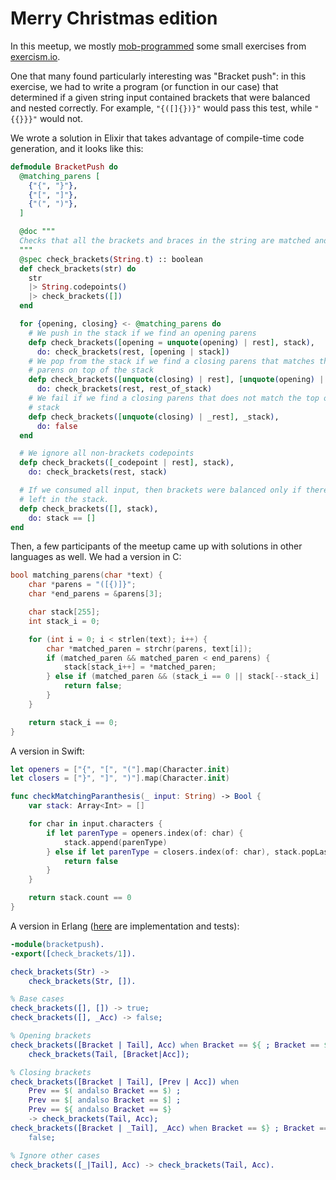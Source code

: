 # Merry Christmas edition

In this meetup, we mostly [mob-programmed](https://en.wikipedia.org/wiki/Mob_programming) some small exercises from [exercism.io](http://exercism.io).

One that many found particularly interesting was "Bracket push": in this exercise, we had to write a program (or function in our case) that determined if a given string input contained brackets that were balanced and nested correctly. For example, `"{([]{})}"` would pass this test, while `"{{}}}"` would not.

We wrote a solution in Elixir that takes advantage of compile-time code generation, and it looks like this:

```elixir
defmodule BracketPush do
  @matching_parens [
    {"{", "}"},
    {"[", "]"},
    {"(", ")"},
  ]

  @doc """
  Checks that all the brackets and braces in the string are matched and nested correctly.
  """
  @spec check_brackets(String.t) :: boolean
  def check_brackets(str) do
    str
    |> String.codepoints()
    |> check_brackets([])
  end

  for {opening, closing} <- @matching_parens do
    # We push in the stack if we find an opening parens
    defp check_brackets([opening = unquote(opening) | rest], stack),
      do: check_brackets(rest, [opening | stack])
    # We pop from the stack if we find a closing parens that matches the opening
    # parens on top of the stack
    defp check_brackets([unquote(closing) | rest], [unquote(opening) | rest_of_stack]),
      do: check_brackets(rest, rest_of_stack)
    # We fail if we find a closing parens that does not match the top of the
    # stack
    defp check_brackets([unquote(closing) | _rest], _stack),
      do: false
  end

  # We ignore all non-brackets codepoints
  defp check_brackets([_codepoint | rest], stack),
    do: check_brackets(rest, stack)

  # If we consumed all input, then brackets were balanced only if there are none
  # left in the stack.
  defp check_brackets([], stack),
    do: stack == []
end
```

Then, a few participants of the meetup came up with solutions in other languages as well. We had a version in C:

```c
bool matching_parens(char *text) {
    char *parens = "([{)]}";
    char *end_parens = &parens[3];

    char stack[255];
    int stack_i = 0;

    for (int i = 0; i < strlen(text); i++) {
        char *matched_paren = strchr(parens, text[i]);
        if (matched_paren && matched_paren < end_parens) {
            stack[stack_i++] = *matched_paren;
        } else if (matched_paren && (stack_i == 0 || stack[--stack_i] != matched_paren[-3])) {
            return false;
        }
    }

    return stack_i == 0;
}
```

A version in Swift:

```swift
let openers = ["{", "[", "("].map(Character.init)
let closers = ["}", "]", ")"].map(Character.init)

func checkMatchingParanthesis(_ input: String) -> Bool {
    var stack: Array<Int> = []

    for char in input.characters {
        if let parenType = openers.index(of: char) {
            stack.append(parenType)
        } else if let parenType = closers.index(of: char), stack.popLast() != parenType {
            return false
        }
    }

    return stack.count == 0
}
```

A version in Erlang ([here](https://gist.github.com/jesperp/9ab60cddd3a3a50f4ecaf3df7e712959) are implementation and tests):

```erlang
-module(bracketpush).
-export([check_brackets/1]).

check_brackets(Str) ->
    check_brackets(Str, []).

% Base cases
check_brackets([], []) -> true;
check_brackets([], _Acc) -> false;

% Opening brackets
check_brackets([Bracket | Tail], Acc) when Bracket == ${ ; Bracket == $( ; Bracket == $[ ->
    check_brackets(Tail, [Bracket|Acc]);

% Closing brackets
check_brackets([Bracket | Tail], [Prev | Acc]) when
    Prev == $( andalso Bracket == $) ;
    Prev == $[ andalso Bracket == $] ;
    Prev == ${ andalso Bracket == $}
    -> check_brackets(Tail, Acc);
check_brackets([Bracket | _Tail], _Acc) when Bracket == $} ; Bracket == $) ; Bracket == $] ->
    false;

% Ignore other cases
check_brackets([_|Tail], Acc) -> check_brackets(Tail, Acc).
```

